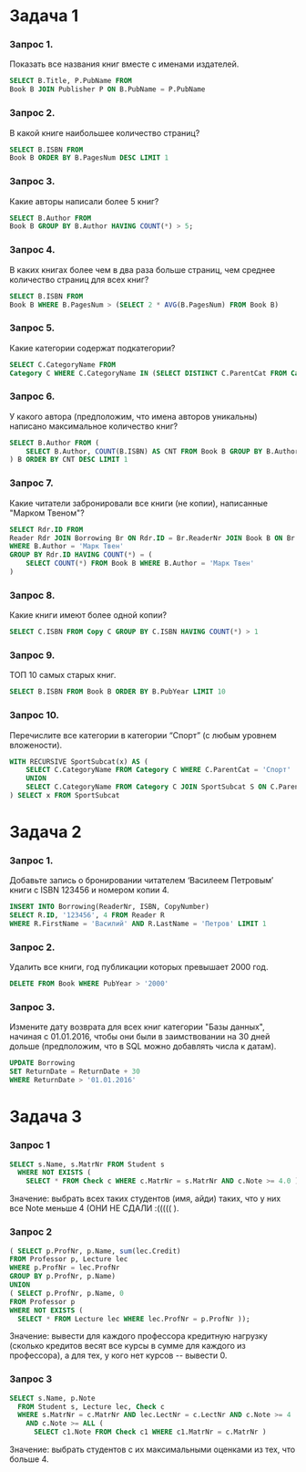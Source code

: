 # Задача 1
### Запрос 1.
Показать все названия книг вместе с именами издателей.

```sql
SELECT B.Title, P.PubName FROM
Book B JOIN Publisher P ON B.PubName = P.PubName
```

### Запрос 2.
В какой книге наибольшее количество страниц?

```sql
SELECT B.ISBN FROM
Book B ORDER BY B.PagesNum DESC LIMIT 1
```

### Запрос 3.
Какие авторы написали более 5 книг?

```sql
SELECT B.Author FROM
Book B GROUP BY B.Author HAVING COUNT(*) > 5;
```

### Запрос 4.
В каких книгах более чем в два раза больше страниц, чем среднее количество страниц для всех книг?

```sql
SELECT B.ISBN FROM
Book B WHERE B.PagesNum > (SELECT 2 * AVG(B.PagesNum) FROM Book B)
```

### Запрос 5.
Какие категории содержат подкатегории?

```sql
SELECT C.CategoryName FROM
Category C WHERE C.CategoryName IN (SELECT DISTINCT C.ParentCat FROM Category C)
```

### Запрос 6.
У какого автора (предположим, что имена авторов уникальны) написано максимальное количество книг?

```sql
SELECT B.Author FROM (
	SELECT B.Author, COUNT(B.ISBN) AS CNT FROM Book B GROUP BY B.Author
) B ORDER BY CNT DESC LIMIT 1
```

### Запрос 7.
Какие читатели забронировали все книги (не копии), написанные "Марком Твеном"?

```sql
SELECT Rdr.ID FROM
Reader Rdr JOIN Borrowing Br ON Rdr.ID = Br.ReaderNr JOIN Book B ON Br.ISBN = B.ISBN
WHERE B.Author = 'Марк Твен'
GROUP BY Rdr.ID HAVING COUNT(*) = (
	SELECT COUNT(*) FROM Book B WHERE B.Author = 'Марк Твен'
)
```

### Запрос 8.
Какие книги имеют более одной копии?

```sql
SELECT C.ISBN FROM Copy C GROUP BY C.ISBN HAVING COUNT(*) > 1
```

### Запрос 9.
ТОП 10 самых старых книг.

```sql
SELECT B.ISBN FROM Book B ORDER BY B.PubYear LIMIT 10
```

### Запрос 10.
Перечислите все категории в категории “Спорт” (с любым уровнем вложености).

```sql
WITH RECURSIVE SportSubcat(x) AS (
    SELECT C.CategoryName FROM Category C WHERE C.ParentCat = 'Спорт'
    UNION
    SELECT C.CategoryName FROM Category C JOIN SportSubcat S ON C.ParentCat = S.x
) SELECT x FROM SportSubcat
```

# Задача 2

### Запрос 1.
Добавьте запись о бронировании читателем ‘Василеем Петровым’ книги с ISBN 123456 и номером копии 4.

```sql
INSERT INTO Borrowing(ReaderNr, ISBN, CopyNumber)
SELECT R.ID, '123456', 4 FROM Reader R 
WHERE R.FirstName = 'Василий' AND R.LastName = 'Петров' LIMIT 1
```

### Запрос 2.
Удалить все книги, год публикации которых превышает 2000 год.

```sql
DELETE FROM Book WHERE PubYear > '2000'
```

### Запрос 3.
Измените дату возврата для всех книг категории "Базы данных", начиная с 01.01.2016, чтобы они были в заимствовании на 30 дней дольше (предположим, что в SQL можно добавлять числа к датам).

```sql
UPDATE Borrowing
SET ReturnDate = ReturnDate + 30
WHERE ReturnDate > '01.01.2016'
```

# Задача 3
### Запрос 1
```sql
SELECT s.Name, s.MatrNr FROM Student s 
  WHERE NOT EXISTS ( 
    SELECT * FROM Check c WHERE c.MatrNr = s.MatrNr AND c.Note >= 4.0 ) ; 
```

Значение: выбрать всех таких студентов (имя, айди) таких, что у них все Note меньше 4 (ОНИ НЕ СДАЛИ :((((( ).

### Запрос 2
```sql
( SELECT p.ProfNr, p.Name, sum(lec.Credit) 
FROM Professor p, Lecture lec 
WHERE p.ProfNr = lec.ProfNr
GROUP BY p.ProfNr, p.Name)
UNION
( SELECT p.ProfNr, p.Name, 0 
FROM Professor p
WHERE NOT EXISTS ( 
  SELECT * FROM Lecture lec WHERE lec.ProfNr = p.ProfNr )); 
```

Значение: вывести для каждого профессора кредитную нагрузку (сколько кредитов весят все курсы в сумме для каждого из профессора), а для тех, у кого нет курсов -- вывести 0.

### Запрос 3
```sql
SELECT s.Name, p.Note
  FROM Student s, Lecture lec, Check c
  WHERE s.MatrNr = c.MatrNr AND lec.LectNr = c.LectNr AND c.Note >= 4 
    AND c.Note >= ALL ( 
      SELECT c1.Note FROM Check c1 WHERE c1.MatrNr = c.MatrNr ) 
```

Значение: выбрать студентов с их максимальными оценками из тех, что больше 4.